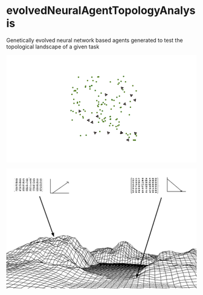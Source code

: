 # evolvedNeuralAgentTopologyAnalysis
Genetically evolved neural network based agents generated to test the topological landscape of a given task

![agents](img/1-1.png)


![net landscape](figs/landscape.png)


